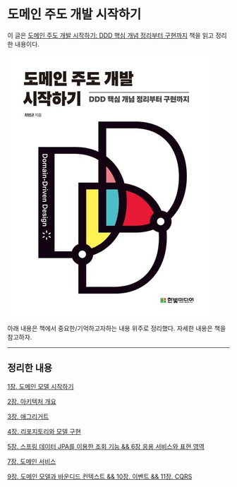 # 도메인 주도 개발 시작하기

이 글은 [도메인 주도 개발 시작하기: DDD 핵심 개념 정리부터 구현까지](https://product.kyobobook.co.kr/detail/S000001810495) 책을 읽고 정리한 내용이다.

![](/book/Starting-with-Domain-Driven-Design/img/Starting-with-Domain-Driven-Design-image.png)

아래 내용은 책에서 중요한/기억하고자하는 내용 위주로 정리했다. 자세한 내용은 책을 참고하자.


---

## 정리한 내용

[1장. 도메인 모델 시작하기](/book/Starting-with-Domain-Driven-Design/Starting-with-Domain-Driven-Design.md)

[2장. 아키텍처 개요](/book/Starting-with-Domain-Driven-Design/Starting-with-Domain-Driven-Design-2.md)

[3장. 애그리거트](/book/Starting-with-Domain-Driven-Design/Starting-with-Domain-Driven-Design-3.md)

[4장. 리포지토리와 모델 구현](/book/Starting-with-Domain-Driven-Design/Starting-with-Domain-Driven-Design-4.md)

[5장. 스프링 데이터 JPA를 이용한 조회 기능 && 6장 응용 서비스와 표현 영역](/book/Starting-with-Domain-Driven-Design/Starting-with-Domain-Driven-Design-5-6.md)

[7장. 도메인 서비스](/book/Starting-with-Domain-Driven-Design/Starting-with-Domain-Driven-Design-7.md)

[9장. 도메인 모델과 바운디드 컨텍스트 && 10장. 이벤트 && 11장. CQRS](/book/Starting-with-Domain-Driven-Design/Starting-with-Domain-Driven-Design-9-10-11.md)
